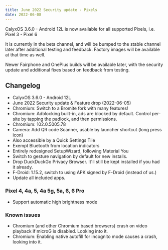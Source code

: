 ```yaml
---
title: June 2022 Security update - Pixels
date: 2022-06-08
---
```


CalyxOS 3.6.0 - Android 12L  is now available for all supported Pixels, i.e. Pixel 3 - Pixel 6

It is currently in the beta channel, and will be bumped to the stable channel later after additional testing and feedback. Factory images will be available at that time as well.

Newer Fairphone and OnePlus builds will be available later, with the security update and additional fixes based on feedback from testing.

## Changelog
* CalyxOS 3.6.0 - Android 12L
* June 2022 Security update & Feature drop (2022-06-05)
* Chromium: Switch to a Bromite fork with many features!
* Chromium: Adblocking built-in, ads are blocked by default. Control per-site by tapping the padlock, and then permissions.
* Chromium: 102.0.5005.78
* Camera: Add QR code Scanner, usable by launcher shortcut (long press icon)
* Also accessible by a Quick Settings Tile
* Exempt Bluetooth from location indicators
* Entirely redesigned SetupWizard, following Material You
* Switch to gesture navigation by default for new installs.
* Drop DuckDuckGo Privacy Browser. It'll still be kept installed if you had it already.
* F-Droid: 1.15.2, switch to using APK signed by F-Droid (instead of us.)
* Update all included apps.

### Pixel 4, 4a, 5, 4a 5g, 5a, 6, 6 Pro
* Support automatic high brightness mode

### Known issues
* Chromium (and other Chromium based browsers) crash on video playback if microG is disabled. Looking into it.
* Chromium: Enabling native autofill for incognito mode causes a crash, looking into it.
